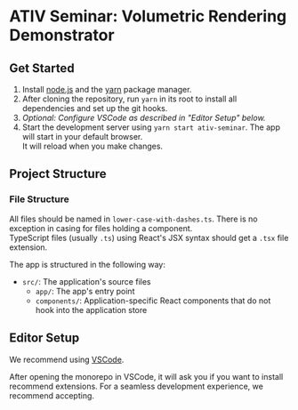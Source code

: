 # ATIV Seminar: Volumetric Rendering Demonstrator

## Get Started

1. Install [node.js](https://nodejs.org/en/) and the [yarn](https://yarnpkg.com/en/docs/install) package manager.
2. After cloning the repository, run `yarn` in its root to install all dependencies and set up the git hooks.
3. _Optional: Configure VSCode as described in "Editor Setup" below._
4. Start the development server using `yarn start ativ-seminar`. The app will start in your default browser.<br />
   It will reload when you make changes.

## Project Structure

### File Structure

All files should be named in `lower-case-with-dashes.ts`. There is no exception in casing for files holding a component.<br />
TypeScript files (usually `.ts`) using React's JSX syntax should get a `.tsx` file extension.

The app is structured in the following way:

- `src/`: The application's source files
  - `app/`: The app's entry point
  - `components/`: Application-specific React components that do not hook into the application store

## Editor Setup

We recommend using [VSCode](https://code.visualstudio.com/).

After opening the monorepo in VSCode, it will ask you if you want to install recommend extensions. For a seamless development experience, we recommend accepting.

